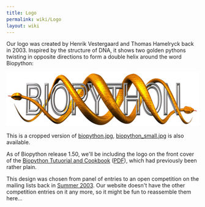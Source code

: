 ```yaml
---
title: Logo
permalink: wiki/Logo
layout: wiki
---
```


Our logo was created by Henrik Vestergaard and Thomas Hamelryck back in
2003. Inspired by the structure of DNA, it shows two golden pythons
twisting in opposite directions to form a double helix around the word
Biopython:

![](biopython.jpg "biopython.jpg")

This is a cropped version of
[biopython.jpg](http://www.biopython.org/DIST/docs/images/biopython.jpg),
[biopython\_small.jpg](http://www.biopython.org/DIST/docs/images/biopython_small.jpg)
is also available.

As of Biopython release 1.50, we'll be including the logo on the front
cover of the [Biopython Tutuorial and
Cookbook](http://biopython.org/DIST/docs/tutorial/Tutorial.html)
([PDF](http://biopython.org/DIST/docs/tutorial/Tutorial.pdf)), which had
previously been rather plain.

This design was chosen from panel of entries to an open competition on
the mailing lists back in [Summer
2003](http://lists.open-bio.org/pipermail/biopython/2003-June/001389.html).
Our website doesn't have the other competition entries on it any more,
so it might be fun to reassemble them here...
